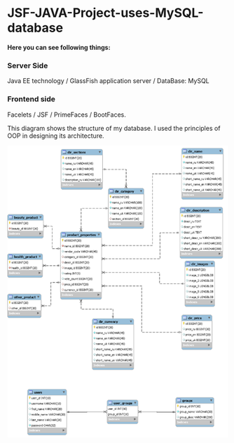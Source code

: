 # JSF-JAVA-Project-uses-MySQL-database

<p><b>Here you can see following things: </b></p>
 
 <h3> Server Side</h3> 
 
 Java EE technology /  GlassFish application server /  DataBase: MySQL

 <h3>Frontend side</h3>  
 
Facelets / JSF / PrimeFaces / BootFaces.
 
<p>This diagram shows the structure of my database. I used the principles of OOP in designing its architecture.</p>



![Image alt](https://github.com/Viacheslav77/JSF-JAVA-Project/blob/master/web/resources/images/db1.png)
